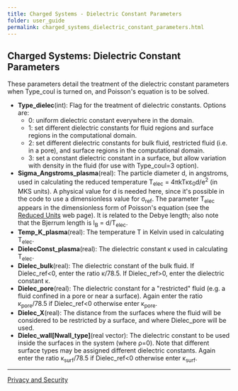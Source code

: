 ```yaml
---
title: Charged Systems - Dielectric Constant Parameters
folder: user_guide
permalink: charged_systems_dielectric_constant_parameters.html
---
```


## Charged Systems: Dielectric Constant Parameters

These parameters detail the treatment of the dielectric constant parameters when Type_coul is turned on, and Poisson's equation is to be solved.

*   **Type_dielec**(int): Flag for the treatment of dielectric constants. Options are:
    *   0: uniform dielectric constant everywhere in the domain.
    *   1: set different dielectric constants for fluid regions and surface regions in the computational domain.
    *   2: set different dielectric constants for bulk fluid, restricted fluid (i.e. in a pore), and surface regions in the computational domain.
    *   3: set a constant dielectric constant in a surface, but allow variation with density in the fluid (for use with Type_coul=3 option).
*   **Sigma_Angstroms_plasma**(real): The particle diameter d, in angstroms, used in calculating the reduced temperature T<sub>elec</sub> = 4πkTκε<sub>0</sub>d/e<sup>2</sup> (in MKS units). A physical value for d is needed here, since it's possible in the code to use a dimensionless value for σ<sub>ref</sub>. The parameter T<sub>elec</sub> appears in the dimensionless form of Poisson's equation (see the [Reduced Units](userguide_4.0/UG_dft_units.html) web page). It is related to the Debye length; also note that the Bjerrum length is l<sub>B</sub> = d/T<sub>elec</sub>.
*   **Temp_K_plasma**(real): The temperature T in Kelvin used in calculating T<sub>elec</sub>.
*   **DielecConst_plasma**(real): The dielectric constant κ used in calculating T<sub>elec</sub>.
*   **Dielec_bulk**(real): The dielectric constant of the bulk fluid. If Dielec_ref<0, enter the ratio κ/78.5\. If Dielec_ref>0, enter the dielectric constant κ.
*   **Dielec_pore**(real): The dielectric constant for a "restricted" fluid (e.g. a fluid confined in a pore or near a surface). Again enter the ratio κ<sub>pore</sub>/78.5 if Dielec_ref<0 otherwise enter κ<sub>pore</sub>.
*   **Dielec_X**(real): The distance from the surfaces where the fluid will be considered to be restricted by a surface, and where Dielec_pore will be used.
*   **Dielec_wall[Nwall_type]**(real vector): The dielectric constant to be used inside the surfaces in the system (where ρ=0). Note that different surface types may be assigned different dielectric constants. Again enter the ratio κ<sub>surf</sub>/78.5 if Dielec_ref<0 otherwise enter κ<sub>surf</sub>.

***

<a href="http://www.sandia.gov/general/privacy-security/index.html">Privacy and Security</a> 